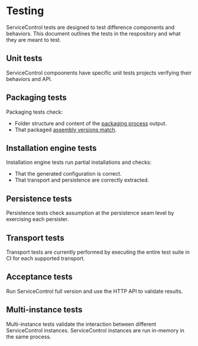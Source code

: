# Testing

ServiceControl tests are designed to test difference components and behaviors. This document outlines the tests in the respository and what they are meant to test.

## Unit tests

ServiceControl compoonents have specific unit tests projects verifying their behaviors and API.

## Packaging tests

Packaging tests check:

- Folder structure and content of the [packaging process](packaging.md) output.
- That packaged [assembly versions match](packaging.md#assembly-mismatches).

## Installation engine tests

Installation engine tests run partial installations and checks:

- That the generated configuration is correct.
- That transport and persistence are correctly extracted.

## Persistence tests

Persistence tests check assumption at the persistence seam level by exercising each persister.

## Transport tests

Transport tests are currently performed by executing the entire test suite in CI for each supported transport.

## Acceptance tests

Run ServiceControl full version and use the HTTP API to validate results.

## Multi-instance tests

Multi-instance tests validate the interaction between different ServiceControl instances. ServiceControl instances are run in-memory in the same process.
